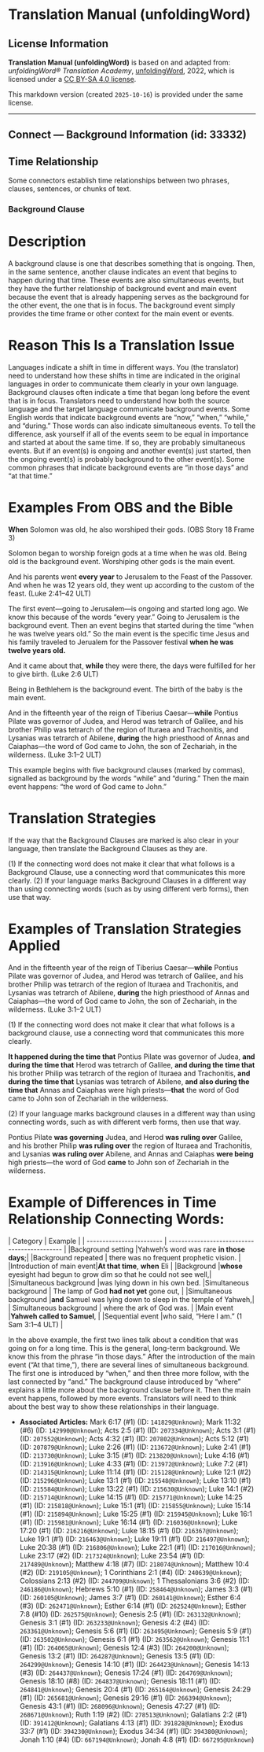 # Translation Manual (unfoldingWord)

## License Information

**Translation Manual (unfoldingWord)** is based on and adapted from: _unfoldingWord® Translation Academy_, [unfoldingWord](https://unfoldingword.org/utw), 2022, which is licensed under a [CC BY-SA 4.0 license](https://creativecommons.org/licenses/by-sa/4.0/legalcode.en).

This markdown version (created `2025-10-16`) is provided under the same license.



--------------------------------

## Connect — Background Information (id: 33332)

Time Relationship
-----------------

Some connectors establish time relationships between two phrases, clauses, sentences, or chunks of text.

### Background Clause

Description
===========

A background clause is one that describes something that is ongoing. Then, in the same sentence, another clause indicates an event that begins to happen during that time. These events are also simultaneous events, but they have the further relationship of background event and main event because the event that is already happening serves as the background for the other event, the one that is in focus. The background event simply provides the time frame or other context for the main event or events.

Reason This Is a Translation Issue
==================================

Languages indicate a shift in time in different ways. You (the translator) need to understand how these shifts in time are indicated in the original languages in order to communicate them clearly in your own language. Background clauses often indicate a time that began long before the event that is in focus. Translators need to understand how both the source language and the target language communicate background events. Some English words that indicate background events are “now,” “when,” “while,” and “during.” Those words can also indicate simultaneous events. To tell the difference, ask yourself if all of the events seem to be equal in importance and started at about the same time. If so, they are probably simultaneous events. But if an event(s) is ongoing and another event(s) just started, then the ongoing event(s) is probably background to the other event(s). Some common phrases that indicate background events are “in those days” and “at that time.”

Examples From OBS and the Bible
===============================

**When** Solomon was old, he also worshiped their gods. (OBS Story 18 Frame 3\)

Solomon began to worship foreign gods at a time when he was old. Being old is the background event. Worshiping other gods is the main event.

And his parents went **every year** to Jerusalem to the Feast of the Passover. And when he was 12 years old, they went up according to the custom of the feast. (Luke 2:41–42 ULT)

The first event—going to Jerusalem—is ongoing and started long ago. We know this because of the words “every year.” Going to Jerusalem is the background event. Then an event begins that started during the time “when he was twelve years old.” So the main event is the specific time Jesus and his family traveled to Jerualem for the Passover festival **when he was twelve years old.**

And it came about that, **while** they were there, the days were fulfilled for her to give birth. (Luke 2:6 ULT)

Being in Bethlehem is the background event. The birth of the baby is the main event.

And in the fifteenth year of the reign of Tiberius Caesar—**while** Pontius Pilate was governor of Judea, and Herod was tetrarch of Galilee, and his brother Philip was tetrarch of the region of Ituraea and Trachonitis, and Lysanias was tetrarch of Abilene, **during** the high priesthood of Annas and Caiaphas—the word of God came to John, the son of Zechariah, in the wilderness. (Luke 3:1–2 ULT)

This example begins with five background clauses (marked by commas), signalled as background by the words “while” and “during.” Then the main event happens: “the word of God came to John.”

Translation Strategies
======================

If the way that the Background Clauses are marked is also clear in your language, then translate the Background Clauses as they are.

(1\) If the connecting word does not make it clear that what follows is a Background Clause, use a connecting word that communicates this more clearly. (2\) If your language marks Background Clauses in a different way than using connecting words (such as by using different verb forms), then use that way.

Examples of Translation Strategies Applied
==========================================

And in the fifteenth year of the reign of Tiberius Caesar—**while** Pontius Pilate was governor of Judea, and Herod was tetrarch of Galilee, and his brother Philip was tetrarch of the region of Ituraea and Trachonitis, and Lysanias was tetrarch of Abilene, **during** the high priesthood of Annas and Caiaphas—the word of God came to John, the son of Zechariah, in the wilderness. (Luke 3:1–2 ULT)

(1\) If the connecting word does not make it clear that what follows is a background clause, use a connecting word that communicates this more clearly.

**It happened during the time that** Pontius Pilate was governor of Judea, **and during the time that** Herod was tetrarch of Galilee, **and during the time that** his brother Philip was tetrarch of the region of Ituraea and Trachonitis, **and during the time that** Lysanias was tetrarch of Abilene, **and also during the time that** Annas and Caiaphas were high priests—**that** the word of God came to John son of Zechariah in the wilderness.

(2\) If your language marks background clauses in a different way than using connecting words, such as with different verb forms, then use that way.

Pontius Pilate **was governing** Judea, and Herod **was ruling over** Galilee, and his brother Philip **was ruling over** the region of Ituraea and Trachonitis, and Lysanias **was ruling over** Abilene, and Annas and Caiaphas **were being** high priests—the word of God **came** to John son of Zechariah in the wilderness.

Example of Differences in Time Relationship Connecting Words:
=============================================================

\| Category \| Example \| \| \-\-\-\-\-\-\-\-\-\-\-\-\-\-\-\-\-\-\-\-\-\-\-\- \| \-\-\-\-\-\-\-\-\-\-\-\-\-\-\-\-\-\-\-\-\-\-\-\-\-\-\-\-\-\-\-\-\-\-\-\-\-\-\-\-\-\-\-\- \| \|Background setting \|Yahweh’s word was rare **in those days**;\| \|Background repeated \| there was no frequent prophetic vision. \| \|Introduction of main event\|**At that time**, **when** Eli \| \|Background \|**whose** eyesight had begun to grow dim so that he could not see well,\| \|Simultaneous background \|was lying down in his own bed. \|Simultaneous background \| The lamp of God **had not yet** gone out, \| \|Simultaneous background \|**and** Samuel was lying down to sleep in the temple of Yahweh,\| \| Simultaneous background \| where the ark of God was. \| \|Main event \|**Yahweh called to Samuel**, \| \|Sequential event \|who said, “Here I am.” (1 Sam 3:1–4 ULT) \|

In the above example, the first two lines talk about a condition that was going on for a long time. This is the general, long\-term background. We know this from the phrase “in those days.” After the introduction of the main event (“At that time,”), there are several lines of simultaneous background. The first one is introduced by “when,” and then three more follow, with the last connected by “and.” The background clause introduced by “where” explains a little more about the background clause before it. Then the main event happens, followed by more events. Translators will need to think about the best way to show these relationships in their language.

* **Associated Articles:** Mark 6:17 (#1) (ID: `141829@Unknown`); Mark 11:32 (#6) (ID: `142990@Unknown`); Acts 2:5 (#1) (ID: `207334@Unknown`); Acts 3:1 (#1) (ID: `207552@Unknown`); Acts 4:32 (#1) (ID: `207802@Unknown`); Acts 5:12 (#1) (ID: `207879@Unknown`); Luke 2:26 (#1) (ID: `213672@Unknown`); Luke 2:41 (#1) (ID: `213730@Unknown`); Luke 3:15 (#1) (ID: `213820@Unknown`); Luke 4:16 (#1) (ID: `213916@Unknown`); Luke 4:33 (#1) (ID: `213972@Unknown`); Luke 7:2 (#1) (ID: `214315@Unknown`); Luke 11:14 (#1) (ID: `215128@Unknown`); Luke 12:1 (#2) (ID: `215296@Unknown`); Luke 13:1 (#1) (ID: `215548@Unknown`); Luke 13:10 (#1) (ID: `215584@Unknown`); Luke 13:22 (#1) (ID: `215630@Unknown`); Luke 14:1 (#2) (ID: `215714@Unknown`); Luke 14:15 (#1) (ID: `215771@Unknown`); Luke 14:25 (#1) (ID: `215818@Unknown`); Luke 15:1 (#1) (ID: `215855@Unknown`); Luke 15:14 (#1) (ID: `215894@Unknown`); Luke 15:25 (#1) (ID: `215945@Unknown`); Luke 16:1 (#1) (ID: `215981@Unknown`); Luke 16:14 (#1) (ID: `216036@Unknown`); Luke 17:20 (#1) (ID: `216216@Unknown`); Luke 18:15 (#1) (ID: `216367@Unknown`); Luke 19:1 (#1) (ID: `216463@Unknown`); Luke 19:11 (#1) (ID: `216497@Unknown`); Luke 20:38 (#1) (ID: `216806@Unknown`); Luke 22:1 (#1) (ID: `217016@Unknown`); Luke 23:17 (#2) (ID: `217324@Unknown`); Luke 23:54 (#1) (ID: `217489@Unknown`); Matthew 4:18 (#7) (ID: `218074@Unknown`); Matthew 10:4 (#2) (ID: `219105@Unknown`); 1 Corinthians 2:1 (#4) (ID: `240639@Unknown`); Colossians 2:13 (#2) (ID: `244709@Unknown`); 1 Thessalonians 3:6 (#2) (ID: `246186@Unknown`); Hebrews 5:10 (#1) (ID: `258464@Unknown`); James 3:3 (#1) (ID: `260105@Unknown`); James 3:7 (#1) (ID: `260141@Unknown`); Esther 6:4 (#3) (ID: `262471@Unknown`); Esther 6:14 (#1) (ID: `262524@Unknown`); Esther 7:8 (#10) (ID: `262575@Unknown`); Genesis 2:5 (#1) (ID: `263132@Unknown`); Genesis 3:1 (#1) (ID: `263233@Unknown`); Genesis 4:2 (#4) (ID: `263361@Unknown`); Genesis 5:6 (#1) (ID: `263495@Unknown`); Genesis 5:9 (#1) (ID: `263502@Unknown`); Genesis 6:1 (#1) (ID: `263562@Unknown`); Genesis 11:1 (#1) (ID: `264065@Unknown`); Genesis 12:4 (#3) (ID: `264200@Unknown`); Genesis 13:2 (#1) (ID: `264287@Unknown`); Genesis 13:5 (#1) (ID: `264299@Unknown`); Genesis 14:10 (#1) (ID: `264423@Unknown`); Genesis 14:13 (#3) (ID: `264437@Unknown`); Genesis 17:24 (#1) (ID: `264769@Unknown`); Genesis 18:10 (#8) (ID: `264837@Unknown`); Genesis 18:11 (#1) (ID: `264841@Unknown`); Genesis 20:4 (#1) (ID: `265164@Unknown`); Genesis 24:29 (#1) (ID: `265681@Unknown`); Genesis 29:16 (#1) (ID: `266394@Unknown`); Genesis 43:1 (#1) (ID: `268096@Unknown`); Genesis 47:27 (#1) (ID: `268671@Unknown`); Ruth 1:19 (#2) (ID: `278513@Unknown`); Galatians 2:2 (#1) (ID: `391412@Unknown`); Galatians 4:13 (#1) (ID: `391828@Unknown`); Exodus 33:7 (#1) (ID: `394230@Unknown`); Exodus 34:34 (#1) (ID: `394380@Unknown`); Jonah 1:10 (#4) (ID: `667194@Unknown`); Jonah 4:8 (#1) (ID: `667295@Unknown`)

